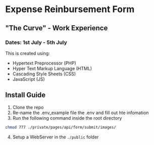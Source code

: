 # Expense Reinbursement Form

## "The Curve" - Work Experience

### Dates: 1st July - 5th July

This is created using:
  - Hypertext Preprocessor (PHP)
  - Hyper Text Markup Language (HTML)
  - Cascading Style Sheets (CSS)
  - JavaScript (JS)


## Install Guide
1) Clone the repo
2) Re-name the .env_example file the .env and fill out hte infomation
3) Run the following command inside the root directory
```bash
chmod 777 ./private/pages/api/form/submit/images/
```
4) Setup a WebServer in the `./public` folder
